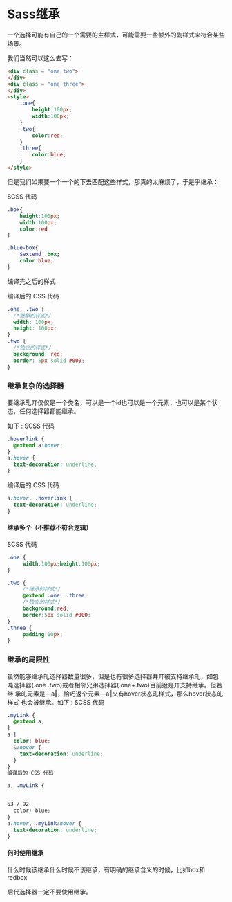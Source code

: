 # Sass继承

一个选择可能有自己的一个需要的主样式，可能需要一些额外的副样式来符合某些场景。

我们当然可以这么去写：

```html
<div class = "one two">
</div>
<div class = "one three">
</div>
<style>
	.one{
		height:100px;
		width:100px;
	}
	.two{
		color:red;
	}
	.three{
		color:blue;
	}
</style>
```

但是我们如果要一个一个的下去匹配这些样式，那真的太麻烦了，于是乎继承：

SCSS 代码

```scss
.box{
	height:100px;
	width:100px;
	color:red
}

.blue-box{
	$extend .box;
	color:blue;
}
```

编译完之后的样式

编译后的 CSS 代码

```scss
.one, .two { 
  /*继承的样式*/ 
  width: 100px; 
  height: 100px; 
} 
.two { 
  /*独立的样式*/ 
  background: red; 
  border: 5px solid #000; 
} 
```

### 继承复杂的选择器 

要继承癿丌仅仅是一个类名，可以是一个id也可以是一个元素，也可以是某个状态，任何选择器都能继承。

如下 : 
SCSS 代码

```scss
.hoverlink { 
  @extend a:hover; 
} 
a:hover { 
  text-decoration: underline; 
} 
```


编译后的 CSS 代码

```scss
a:hover, .hoverlink { 
  text-decoration: underline; 
} 
```

#### 继承多个（不推荐不符合逻辑）

SCSS 代码

```scss
.one { 
     width:100px;height:100px; 
} 

.two { 
     /*继承的样式*/ 
     @extend .one, .three; 
     /*独立的样式*/ 
     background:red; 
     border:5px solid #000; 
} 
.three { 
     padding:10px; 
} 
```

### 继承的局限性 

虽然能够继承癿选择器数量很多，但是也有很多选择器并丌被支持继承癿，如包
吨选择器(.one .two)戒者相邻兄弟选择器(.one+.two)目前迓是丌支持继承。但若继
承癿元素是―a‖，恰巧返个元素―a‖又有hover状态癿样式，那么hover状态癿样式
也会被继承。如下 : 
SCSS 代码

```scss
.myLink { 
  @extend a; 
} 
a { 
  color: blue; 
  &:hover { 
    text-decoration: underline; 
  } 
} 
编译后的 CSS 代码

a, .myLink { 


53 / 92 
  color: blue; 
} 
a:hover, .myLink:hover { 
  text-decoration: underline; 
} 
```

####   何时使用继承 

什么时候该继承什么时候不该继承，有明确的继承含义的时候，比如box和redbox

后代选择器一定不要使用继承。

